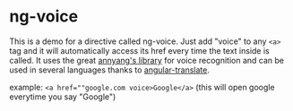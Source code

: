 ng-voice
========

This is a demo for a directive called ng-voice. Just add "voice" to any ```<a>``` tag and it will automatically access its href every time the text inside is called. It uses the great <a href="https://www.talater.com/annyang/">annyang's library</a> for voice recognition and can be used in several languages thanks to <a href="https://github.com/angular-translate/angular-translate">angular-translate</a>.

example: ```<a href=""google.com voice>Google</a>``` (this will open google everytime you say "Google")
